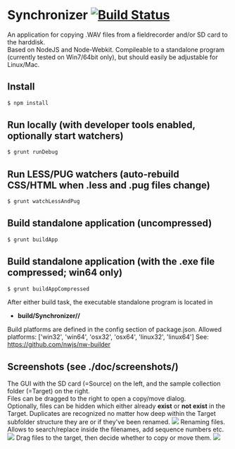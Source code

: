 # Synchronizer [![Build Status](https://travis-ci.org/justlep/synchronizer.svg?branch=master)](https://travis-ci.org/justlep/synchronizer)
An application for copying .WAV files from a fieldrecorder and/or SD card to the harddisk.\
Based on NodeJS and Node-Webkit. Compileable to a standalone program (currently tested on Win7/64bit only),
but should easily be adjustable for Linux/Mac.

## Install

```sh
$ npm install
```

## Run locally (with developer tools enabled, optionally start watchers)
```sh
$ grunt runDebug
```

## Run LESS/PUG watchers (auto-rebuild CSS/HTML when .less and .pug files change)
```sh
$ grunt watchLessAndPug
```

## Build standalone application (uncompressed)
```sh
$ grunt buildApp
```
## Build standalone application (with the .exe file compressed; win64 only)
```sh
$ grunt buildAppCompressed
```

After either build task, the executable standalone program is located in 
* **build/Synchronizer/<platform>/**

Build platforms are defined in the config section of package.json.
Allowed platforms: ['win32', 'win64', 'osx32', 'osx64', 'linux32', 'linux64']
See: https://github.com/nwjs/nw-builder


## Screenshots (see ./doc/screenshots/)
The GUI with the SD card (=Source) on the left, and the sample collection folder (=Target) on the right.\
Files can be dragged to the right to open a copy/move dialog.\
Optionally, files can be hidden which either already **exist** or **not exist** in the Target. Duplicates are recognized no matter how deep within the Target subfolder structure they are or if they've been renamed.
![](https://raw.githubusercontent.com/justlep/synchronizer/master/doc/screenshots/dragging.png)
Renaming files. Allows to search/replace inside the filenames, add sequence numbers etc.
![](https://raw.githubusercontent.com/justlep/synchronizer/master/doc/screenshots/rename.png)
Drag files to the target, then decide whether to copy or move them.
![](https://raw.githubusercontent.com/justlep/synchronizer/master/doc/screenshots/copymove.png)
